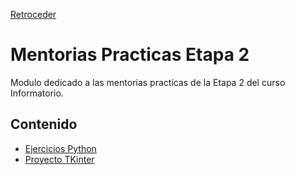 [Retroceder](../README.md)

# Mentorias Practicas Etapa 2

Modulo dedicado a las mentorias practicas de la Etapa 2 del curso Informatorio.

## Contenido

- [Ejercicios Python](./ejercicios_python/README.md)
- [Proyecto TKinter](./proyecto_tkinter/README.md)
